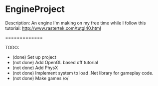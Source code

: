 EngineProject
=============

Description:
An engine I'm making on my free time while I follow this tutorial: http://www.rastertek.com/tutgl40.html

=============

TODO:
* (done) Set up project
* (not done) Add OpenGL based off tutorial
* (not done) Add PhysX
* (not done) Implement system to load .Net library for gameplay code.
* (not done) Make games \o/
